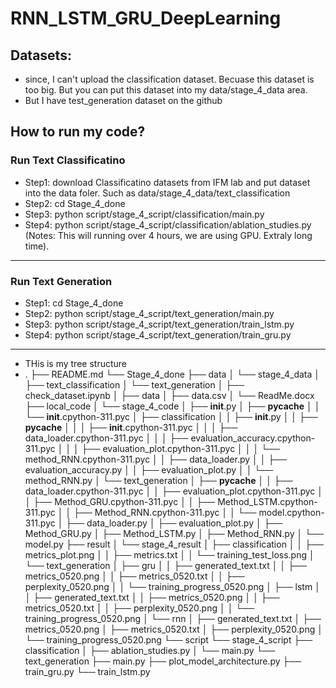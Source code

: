 # RNN_LSTM_GRU_DeepLearning

## Datasets: 
- since, I can't upload the classification dataset. Becuase this dataset is too big. But you can put this dataset into my data/stage_4_data area.
- But I have test_generation dataset on the github

## How to run my code?

### Run Text Classificatino

- Step1: download Classificatino datasets from IFM lab and put dataset into the data foler. Such as data/stage_4_data/text_classification
- Step2: cd Stage_4_done
- Step3: python script/stage_4_script/classification/main.py
- Step4: python script/stage_4_script/classification/ablation_studies.py  (Notes: This will running over 4 hours, we are using GPU. Extraly long time).

---

### Run Text Generation
- Step1: cd Stage_4_done
- Step2: python script/stage_4_script/text_generation/main.py
- Step3: python script/stage_4_script/text_generation/train_lstm.py
- Step4: python script/stage_4_script/text_generation/train_gru.py

---

- THis is my tree structure
- .
├── README.md
└── Stage_4_done
    ├── data
    │   └── stage_4_data
    │       ├── text_classification
    │       └── text_generation
    │           ├── check_dataset.ipynb
    │           ├── data
    │           ├── data.csv
    │           └── ReadMe.docx
    ├── local_code
    │   └── stage_4_code
    │       ├── __init__.py
    │       ├── __pycache__
    │       │   └── __init__.cpython-311.pyc
    │       ├── classification
    │       │   ├── __init__.py
    │       │   ├── __pycache__
    │       │   │   ├── __init__.cpython-311.pyc
    │       │   │   ├── data_loader.cpython-311.pyc
    │       │   │   ├── evaluation_accuracy.cpython-311.pyc
    │       │   │   ├── evaluation_plot.cpython-311.pyc
    │       │   │   └── method_RNN.cpython-311.pyc
    │       │   ├── data_loader.py
    │       │   ├── evaluation_accuracy.py
    │       │   ├── evaluation_plot.py
    │       │   └── method_RNN.py
    │       └── text_generation
    │           ├── __pycache__
    │           │   ├── data_loader.cpython-311.pyc
    │           │   ├── evaluation_plot.cpython-311.pyc
    │           │   ├── Method_GRU.cpython-311.pyc
    │           │   ├── Method_LSTM.cpython-311.pyc
    │           │   ├── Method_RNN.cpython-311.pyc
    │           │   └── model.cpython-311.pyc
    │           ├── data_loader.py
    │           ├── evaluation_plot.py
    │           ├── Method_GRU.py
    │           ├── Method_LSTM.py
    │           ├── Method_RNN.py
    │           └── model.py
    ├── result
    │   └── stage_4_result
    │       ├── classification
    │       │   ├── metrics_plot.png
    │       │   ├── metrics.txt
    │       │   └── training_test_loss.png
    │       └── text_generation
    │           ├── gru
    │           │   ├── generated_text.txt
    │           │   ├── metrics_0520.png
    │           │   ├── metrics_0520.txt
    │           │   ├── perplexity_0520.png
    │           │   └── training_progress_0520.png
    │           ├── lstm
    │           │   ├── generated_text.txt
    │           │   ├── metrics_0520.png
    │           │   ├── metrics_0520.txt
    │           │   ├── perplexity_0520.png
    │           │   └── training_progress_0520.png
    │           └── rnn
    │               ├── generated_text.txt
    │               ├── metrics_0520.png
    │               ├── metrics_0520.txt
    │               ├── perplexity_0520.png
    │               └── training_progress_0520.png
    └── script
        └── stage_4_script
            ├── classification
            │   ├── ablation_studies.py
            │   └── main.py
            └── text_generation
                ├── main.py
                ├── plot_model_architecture.py
                ├── train_gru.py
                └── train_lstm.py

